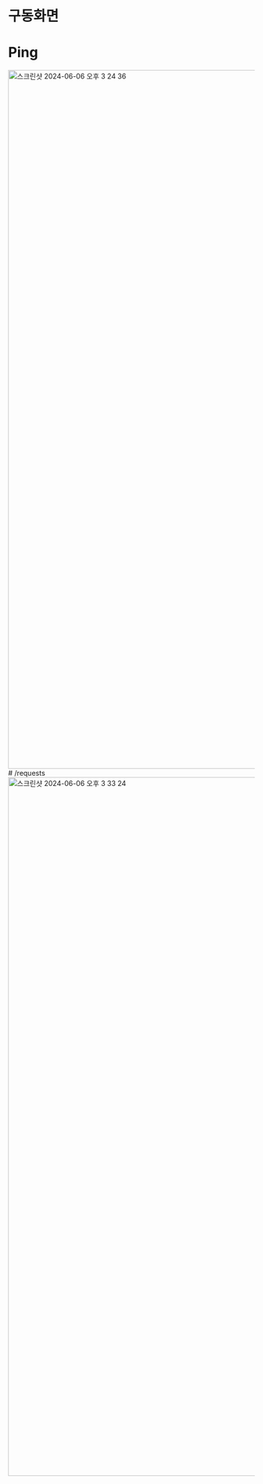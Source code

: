 # 구동화면
# Ping
<img width="1424" alt="스크린샷 2024-06-06 오후 3 24 36" src="https://github.com/dlwldnjs1009/comento-1week-homework/assets/107186291/e29ed378-32dc-4124-a9d9-2c781bd71782">
# /requests
<img width="1424" alt="스크린샷 2024-06-06 오후 3 33 24" src="https://github.com/dlwldnjs1009/comento-1week-homework/assets/107186291/9d746135-2d2b-4f5b-994e-cc900f23cb64">
